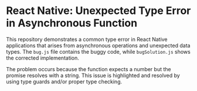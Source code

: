 # React Native: Unexpected Type Error in Asynchronous Function

This repository demonstrates a common type error in React Native applications that arises from asynchronous operations and unexpected data types.  The `bug.js` file contains the buggy code, while `bugSolution.js` shows the corrected implementation.

The problem occurs because the function expects a number but the promise resolves with a string. This issue is highlighted and resolved by using type guards and/or proper type checking.
